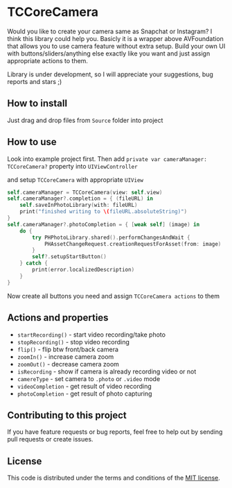 # TCCoreCamera

Would you like to create your camera same as Snapchat or Instagram? I think this library could help you. Basicly it is a wrapper above AVFoundation that allows you to use camera feature without extra setup. Build your own UI with buttons/sliders/anything else exactly like you want and just assign appropriate actions to them.

Library is under development, so I will appreciate your suggestions, bug reports and stars ;)

## How to install

Just drag and drop files from `Source` folder into project

## How to use

Look into example project first. Then add `private var cameraManager: TCCoreCamera?` property into `UIViewController`

and setup `TCCoreCamera` with appropriate `UIView` 

```swift
self.cameraManager = TCCoreCamera(view: self.view)
self.cameraManager?.completion = { (fileURL) in
    self.saveInPhotoLibrary(with: fileURL)
    print("finished writing to \(fileURL.absoluteString)")
}
self.cameraManager?.photoCompletion = { [weak self] (image) in
    do {
        try PHPhotoLibrary.shared().performChangesAndWait {
            PHAssetChangeRequest.creationRequestForAsset(from: image)
        }
        self?.setupStartButton()
    } catch {
        print(error.localizedDescription)
    }
}
```

Now create all buttons you need and assign `TCCoreCamera actions` to them

## Actions and properties

* `startRecording()` - start video recording/take photo
* `stopRecording()` - stop video recording
* `flip()` - flip btw front/back camera
* `zoomIn()` - increase camera zoom
* `zoomOut()` - decrease camera zoom
* `isRecording` - show if camera is already recording video or not
* `camereType` - set camera to `.photo` or `.video` mode
* `videoCompletion` - get result of video recording
* `photoCompletion` - get result of photo capturing

## Contributing to this project

If you have feature requests or bug reports, feel free to help out by sending pull requests or create issues.

## License

This code is distributed under the terms and conditions of the [MIT license](LICENSE).

